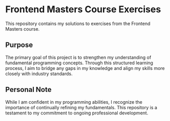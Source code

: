 # Frontend Masters Course Exercises

This repository contains my solutions to exercises from the Frontend Masters course. 

## Purpose
The primary goal of this project is to strengthen my understanding of fundamental programming concepts. Through this structured learning process, I aim to bridge any gaps in my knowledge and align my skills more closely with industry standards.

## Personal Note
While I am confident in my programming abilities, I recognize the importance of continually refining my fundamentals. This repository is a testament to my commitment to ongoing professional development.
